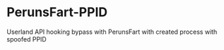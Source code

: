 # PerunsFart-PPID
Userland API hooking bypass with PerunsFart with created process with spoofed PPID
